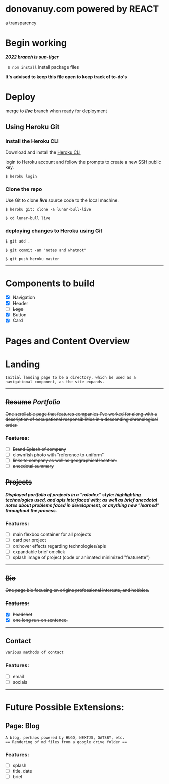 # donovanuy.com powered by REACT

a transparency

# Begin working

***2022 branch is [sun-tiger](https://github.com/dceu/lunar-bull/tree/sun-tiger/)***


``` $ npm install```
install package files

**It's advised to keep this file open to keep track of to-do's**

# Deploy
merge to ***[live](https://github.com/dceu/lunar-bull/tree/live)*** branch when ready for deployment 

## Using Heroku Git

### Install the Heroku CLI

Download and install the [Heroku CLI](https://devcenter.heroku.com/articles/heroku-cli)

login to Heroku account and follow the prompts to create a new SSH public key.

``` $ heroku login ```

### Clone the repo
Use Git to clone ***live*** source code to the local machine.

``` $ heroku git: clone -a lunar-bull-live ```

``` $ cd lunar-bull live ```

### deploying changes to Heroku using Git

``` $ git add . ```

``` $ git commit -am "notes and whatnot" ```

``` $ git push heroku master ```

---

# Components to build

- [x] Navigation
- [x] Header
- [ ] ~~Logo~~
- [x] Button
- [x] Card

# Pages and Content Overview

# Landing

    Initial landing page to be a directory, which be used as a navigational component, as the site expands.

---
## ~~Resume~~ ***Portfolio***

~~One scrollable page that features companies I've worked for along with a description of occupational responsibilities in a descending chronological order.~~

### ~~Features~~:

- [ ] ~~Brand Splash of company~~
- [ ] ~~clownfish photo with "reference to uniform"~~
- [ ] ~~links to company as well as geographical location.~~
- [ ] ~~anecdotal summary~~

## ~~Projects~~

***Displayed portfolio of projects in a "rolodex" style: highlighting technologies used, and apis interfaced with; as well as brief anecdotal notes about problems faced in development, or anything new "learned" throughout the process.***

### Features:

- [ ] main flexbox container for all projects
- [ ] card per project
- [ ] on:hover effects regarding technologies/apis
- [ ] expandable brief on:click
- [ ] splash image of project (code or animated minimized "featurette")

---
## ~~Bio~~

~~One page bio focusing on origins professional interests, and hobbies.~~

### ~~Features:~~

- [x] ~~headshot~~
- [x] ~~one long run-on sentence.~~

---
## Contact

    Various methods of contact

### Features:

- [ ] email
- [ ] socials

---

# Future Possible Extensions:

## Page: Blog

    A blog, perhaps powered by HUGO, NEXTJS, GATSBY, etc.
    == Rendering of md files from a google drive folder ==

### Features:

- [ ] splash
- [ ] title, date
- [ ] brief
